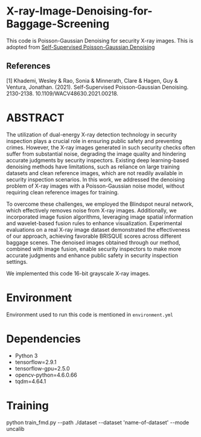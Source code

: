 # X-ray-Image-Denoising-for-Baggage-Screening
This code is Poisson-Gaussian Denoising for security X-ray images. This is adopted from [Self-Supervised Poisson-Gaussian Denoising](https://arxiv.org/abs/2002.09558#:~:text=Self%2Dsupervised%20models%20for%20denoising,such%20as%20low%2Dlight%20microscopy.) 
## References
<a id="1">[1]</a> 
Khademi, Wesley & Rao, Sonia & Minnerath, Clare & Hagen, Guy & Ventura, Jonathan. (2021). Self-Supervised Poisson-Gaussian Denoising. 2130-2138. 10.1109/WACV48630.2021.00218. 

# ABSTRACT
The utilization of dual-energy X-ray detection technology in security inspection plays a crucial role in ensuring public safety and preventing crimes. However, the X-ray images generated in such security checks often suffer from substantial noise, degrading the image quality and hindering accurate judgments by security inspectors. Existing deep learning-based denoising methods have limitations, such as reliance on large training datasets and clean reference images, which are not readily available in security inspection scenarios. In this work, we addressed the denoising problem of X-ray images with a Poisson-Gaussian noise model, without requiring clean reference images for training.

To overcome these challenges, we employed the Blindspot neural network, which effectively removes noise from X-ray images. Additionally, we incorporated image fusion algorithms, leveraging image spatial information and wavelet-based fusion rules to enhance visualization. Experimental evaluations on a real X-ray image dataset demonstrated the effectiveness of our approach, achieving favorable BRISQUE scores across different baggage scenes. The denoised images obtained through our method, combined with image fusion, enable security inspectors to make more accurate judgments and enhance public safety in security inspection settings.

We implemented this code 16-bit grayscale X-ray images.

# Environment
Environment used to run this code is mentioned in ```environment.yml```

# Dependencies
- Python 3   
- tensorflow=2.9.1  
- tensorflow-gpu=2.5.0   
- opencv-python=4.6.0.66   
- tqdm=4.64.1

# Training 
python train_fmd.py --path ./dataset --dataset 'name-of-dataset' --mode uncalib
